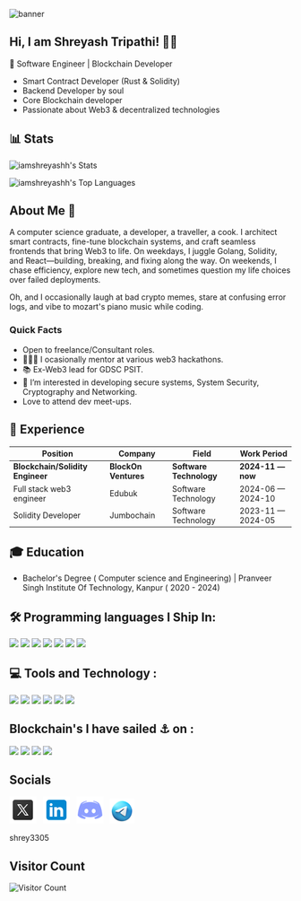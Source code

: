 ![banner](resources/banner2.gif)


## Hi, I am Shreyash Tripathi! 👨‍💻
🚀 Software Engineer | Blockchain Developer 
- Smart Contract Developer (Rust & Solidity) 
- Backend Developer by soul
- Core Blockchain developer
- Passionate about Web3 & decentralized technologies 
## 📊 Stats

![iamshreyashh's Stats](https://github-readme-stats.vercel.app/api?username=iamshreyashh&theme=cobalt&show_icons=true&hide_border=false&count_private=true)


![iamshreyashh's Top Languages](https://github-readme-stats.vercel.app/api/top-langs/?username=iamshreyashh&theme=cobalt&show_icons=true&hide_border=false&layout=compact)

## **About Me 🐠**

A computer science graduate, a developer, a traveller, a cook. I architect smart contracts, fine-tune blockchain systems, and craft seamless frontends that bring Web3 to life. On weekdays, I juggle Golang, Solidity, and React—building, breaking, and fixing along the way. On weekends, I chase efficiency, explore new tech, and sometimes question my life choices over failed deployments.

 Oh, and I occasionally laugh at bad crypto memes, stare at confusing error logs, and vibe to  mozart's piano music while coding.

### Quick Facts

- Open to freelance/Consultant roles.
- 👨🏻‍🎓 I ocasionally mentor at various web3 hackathons.
- 📚 Ex-Web3 lead for GDSC PSIT.
- 👀 I’m interested in developing secure systems, System Security, Cryptography and Networking.
- Love to attend dev meet-ups.


## 👔 Experience
| Position               | Company                     | Field                         | Work Period       |
| ---------------------- | --------------------------- | ----------------------------- | ----------------- |
| **Blockchain/Solidity Engineer**         | **BlockOn Ventures**                | **Software Technology**       | **2024-11 — now** |
| Full stack web3 engineer     | Edubuk                | Software Technology      | 2024-06 — 2024-10 |
| Solidity Developer             | Jumbochain      | Software Technology         | 2023-11 — 2024-05 

## 🎓 Education
- Bachelor's Degree ( Computer science and Engineering) | Pranveer Singh Institute Of Technology, Kanpur ( 2020 - 2024)



## 🛠 Programming languages I Ship In:
![](https://img.shields.io/badge/solidity-61DAFB?style=for-the-badge&logo=solidity&logoColor=white)
![](https://img.shields.io/badge/rust-21759B?style=for-the-badge&logo=rust&logoColor=white)
![](https://img.shields.io/badge/JavaScript-F7DF1E?style=for-the-badge&logo=javascript&logoColor=white)
![](https://img.shields.io/badge/GoLang-21759B?style=for-the-badge&logo=GoLang&logoColor=white)
![](https://img.shields.io/badge/Python-0769AD?style=for-the-badge&logo=Python&logoColor=white)
![](https://img.shields.io/badge/HTML5-E34F26?style=for-the-badge&logo=html5&logoColor=white)
![](https://img.shields.io/badge/CSS3-1572B6?style=for-the-badge&logo=css3&logoColor=white)
<!-- ![](https://img.shields.io/badge/Markdown-F71A4A?style=for-the-badge&logo=markdown&logoColor=white) -->
<!-- ![](https://img.shields.io/badge/Sass-CC6699?style=for-the-badge&logo=sass&logoColor=white) -->
<!-- ![](https://img.shields.io/badge/MySQL-F79F17?style=for-the-badge&logo=mysql&logoColor=white) -->
<!-- ![](https://img.shields.io/badge/npm-CB3837?style=for-the-badge&logo=npm&logoColor=white) -->

## 💻 Tools and Technology :
![](https://img.shields.io/badge/Hardhat-E10098?style=for-the-badge&logo=Hardhat&logoColor=white)
![](https://img.shields.io/badge/MySQL-00758F?style=for-the-badge&logo=MySQL&logoColor=white)
![](https://img.shields.io/badge/React-61DAFB?style=for-the-badge&logo=React&logoColor=black)
![](https://img.shields.io/badge/Linux-FCC624?style=for-the-badge&logo=Linux&logoColor=black)
![](https://img.shields.io/badge/Git-F05032?style=for-the-badge&logo=git&logoColor=white)
![](https://img.shields.io/badge/Express-68A063?style=for-the-badge&logo=express&logoColor=white)


## Blockchain's I have sailed ⚓️ on :
![](https://img.shields.io/badge/Ethereum-3C3C3D?style=for-the-badge&logo=ethereum&logoColor=white)
![](https://img.shields.io/badge/Solana-4E44CE?style=for-the-badge&logo=solana&logoColor=white)
![](https://img.shields.io/badge/TRON-DC0915?style=for-the-badge&logo=tron&logoColor=white)
![](https://img.shields.io/badge/Concordium-121212?style=for-the-badge&logo=concordium&logoColor=white)


## Socials

[![Preview](/resources/twitter.png)](https://x.com/whyshreyash) &nbsp;
[![Preview](/resources/linkedin.png)](https://www.linkedin.com/in/shreyash28/) &nbsp;
[![Preview](/resources/discord.png)](https://www.linkedin.com/in/shreyash28/) &nbsp;
[![Preview](/resources/telegram.png)](https://t.me/Whyshreyash) &nbsp;


shrey3305

## Visitor Count
![Visitor Count](https://profile-counter.glitch.me/iamshreyashh/count.svg)
